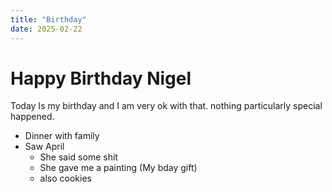 ```yaml
---
title: "Birthday"
date: 2025-02-22
---
```


# Happy Birthday Nigel

Today Is my birthday and I am very ok with that. nothing particularly special happened. 
- Dinner with family
- Saw April
  * She said some shit
  * She gave me a painting (My bday gift)
  * also cookies
